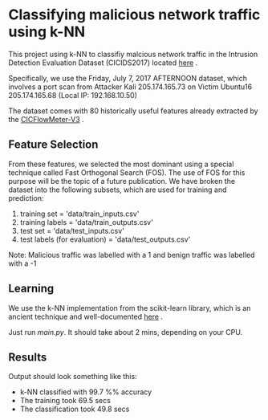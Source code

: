 # Classifying malicious network traffic using k-NN

This project using k-NN to classifiy malcious network traffic in the Intrusion Detection Evaluation Dataset (CICIDS2017) located [here](https://www.unb.ca/cic/datasets/ids-2017.html) .

Specifically, we use the Friday, July 7, 2017 AFTERNOON dataset, which involves
a port scan from Attacker Kali 205.174.165.73 on Victim Ubuntu16 205.174.165.68 (Local IP: 192.168.10.50)

The dataset comes with 80 historically useful features already extracted by the [CICFlowMeter-V3](https://www.unb.ca/cic/research/applications.html) .

## Feature Selection 

From these features, we selected the most dominant using a special technique called
Fast Orthogonal Search (FOS). The use of FOS for this purpose will be the topic of a future publication. 
We have broken the dataset into the following subsets, which are used for training and prediction: 

1. training set = 'data/train_inputs.csv'         
2. training labels = 'data/train_outputs.csv'      
3. test set = 'data/test_inputs.csv'            
4. test labels (for evaluation) = 'data/test_outputs.csv'         

Note: Malicious traffic was labelled with a 1 and benign traffic was labelled with a -1

## Learning

We use the k-NN implementation from the scikit-learn library, which is an ancient technique and well-documented [here](https://scikit-learn.org/stable/modules/generated/sklearn.neighbors.KNeighborsClassifier.html) .

Just run *main.py*. It should take about 2 mins, depending on your CPU.

## Results

Output should look something like this:

- k-NN classified with  99.7 %% accuracy
- The training took  69.5 secs
- The classification took  49.8 secs